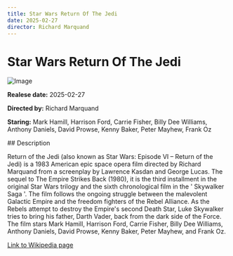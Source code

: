 ```yaml
---
title: Star Wars Return Of The Jedi
date: 2025-02-27
director: Richard Marquand
---
```


# Star Wars Return Of The Jedi
![Image](https://images.bauerhosting.com/legacy/media/6272/a360/ffb4/5843/bfd1/1aab/return-of-the-jedi-lightsaber.jpg?auto=format&amp;w=1440&amp;q=80)

<p><strong>Realese date:</strong> 2025-02-27</p>
<p><strong>Directed by:</strong> Richard Marquand</p>
<p><strong>Staring:</strong> Mark Hamill, Harrison Ford, Carrie Fisher, Billy Dee Williams, Anthony Daniels, David Prowse, Kenny Baker, Peter Mayhew, Frank Oz</p>
## Description
<p>Return of the Jedi (also known as Star Wars: Episode VI – Return of the Jedi) is a 1983 American epic space opera film directed by Richard Marquand from a screenplay by Lawrence Kasdan and George Lucas. The sequel to The Empire Strikes Back (1980), it is the third installment in the original Star Wars trilogy and the sixth chronological film in the ' Skywalker Saga '. The film follows the ongoing struggle between the malevolent Galactic Empire and the freedom fighters of the Rebel Alliance. As the Rebels attempt to destroy the Empire's second Death Star, Luke Skywalker tries to bring his father, Darth Vader, back from the dark side of the Force. The film stars Mark Hamill, Harrison Ford, Carrie Fisher, Billy Dee Williams, Anthony Daniels, David Prowse, Kenny Baker, Peter Mayhew, and Frank Oz.</p>

<a href="https://en.wikipedia.org/wiki/Return_of_the_Jedi">Link to Wikipedia page</a>

